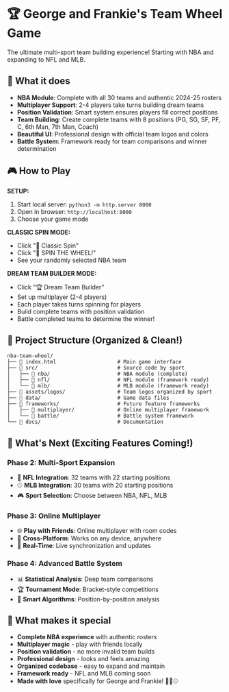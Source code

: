 # 🏆 George and Frankie's Team Wheel Game

The ultimate multi-sport team building experience! Starting with NBA and expanding to NFL and MLB.

## 🎯 What it does
- **NBA Module**: Complete with all 30 teams and authentic 2024-25 rosters
- **Multiplayer Support**: 2-4 players take turns building dream teams
- **Position Validation**: Smart system ensures players fill correct positions
- **Team Building**: Create complete teams with 8 positions (PG, SG, SF, PF, C, 6th Man, 7th Man, Coach)
- **Beautiful UI**: Professional design with official team logos and colors
- **Battle System**: Framework ready for team comparisons and winner determination

## 🎮 How to Play

**SETUP:**
1. Start local server: `python3 -m http.server 8000`
2. Open in browser: `http://localhost:8000`
3. Choose your game mode

**CLASSIC SPIN MODE:**
- Click "🎯 Classic Spin"
- Click "🎯 SPIN THE WHEEL!"
- See your randomly selected NBA team

**DREAM TEAM BUILDER MODE:**
- Click "🏆 Dream Team Builder"
- Set up multiplayer (2-4 players)
- Each player takes turns spinning for players
- Build complete teams with position validation
- Battle completed teams to determine the winner!

## 📁 Project Structure (Organized & Clean!)

```
nba-team-wheel/
├── 📄 index.html                    # Main game interface
├── 📁 src/                          # Source code by sport
│   ├── 📁 nba/                      # NBA module (complete)
│   ├── 📁 nfl/                      # NFL module (framework ready)
│   └── 📁 mlb/                      # MLB module (framework ready)
├── 📁 assets/logos/                 # Team logos organized by sport
├── 📁 data/                         # Game data files
├── 📁 frameworks/                   # Future feature frameworks
│   ├── 📁 multiplayer/              # Online multiplayer framework
│   └── 📁 battle/                   # Battle system framework
└── 📁 docs/                         # Documentation
```

## 🚀 What's Next (Exciting Features Coming!)

### **Phase 2: Multi-Sport Expansion**
- 🏈 **NFL Integration**: 32 teams with 22 starting positions
- ⚾ **MLB Integration**: 30 teams with 20 starting positions
- 🎮 **Sport Selection**: Choose between NBA, NFL, MLB

### **Phase 3: Online Multiplayer**
- 🌐 **Play with Friends**: Online multiplayer with room codes
- 📱 **Cross-Platform**: Works on any device, anywhere
- 🎉 **Real-Time**: Live synchronization and updates

### **Phase 4: Advanced Battle System**
- 📊 **Statistical Analysis**: Deep team comparisons
- 🏆 **Tournament Mode**: Bracket-style competitions
- 🎯 **Smart Algorithms**: Position-by-position analysis

## 🎯 What makes it special
- **Complete NBA experience** with authentic rosters
- **Multiplayer magic** - play with friends locally
- **Position validation** - no more invalid team builds
- **Professional design** - looks and feels amazing
- **Organized codebase** - easy to expand and maintain
- **Framework ready** - NFL and MLB coming soon
- **Made with love** specifically for George and Frankie! 🏀🏈⚾ 